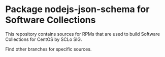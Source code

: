 # Package nodejs-json-schema for Software Collections

This repository contains sources for RPMs that are used
to build Software Collections for CentOS by SCLo SIG.

Find other branches for specific sources.
